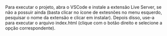 Para executar o projeto, abra o VSCode e instale a extensão Live Server, se não a possuir ainda (basta clicar no ícone de extesnões no menu esquerdo, pesquisar o nome da extensão e clicar em instalar).
Depois disso, use-a para executar o arquivo index.html (clique com o botão direito e selecione a opção correspondente).
